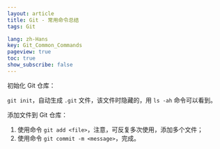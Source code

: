 ```yaml
---
layout: article
title: Git - 常用命令总结
tags: Git

lang: zh-Hans
key: Git_Common_Commands
pageview: true
toc: true
show_subscribe: false
---
```


初始化 Git 仓库：

`git init`，自动生成 `.git` 文件，该文件时隐藏的，用 `ls -ah` 命令可以看到。

添加文件到 Git 仓库：

1. 使用命令 `git add <file>`，注意，可反复多次使用，添加多个文件；
2. 使用命令 `git commit -m <message>`，完成。
